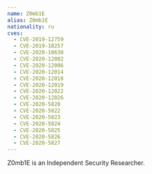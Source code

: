 ```yaml
---
name: Z0mb1E
alias: Z0mb1E
nationality: ru
cves:
  - CVE-2019-12759
  - CVE-2019-18257
  - CVE-2020-10638
  - CVE-2020-12002
  - CVE-2020-12006
  - CVE-2020-12014
  - CVE-2020-12018
  - CVE-2020-12019
  - CVE-2020-12022
  - CVE-2020-12026
  - CVE-2020-5820
  - CVE-2020-5822
  - CVE-2020-5823
  - CVE-2020-5824
  - CVE-2020-5825
  - CVE-2020-5826
  - CVE-2020-5827
---
```

Z0mb1E is an Independent Security Researcher.

